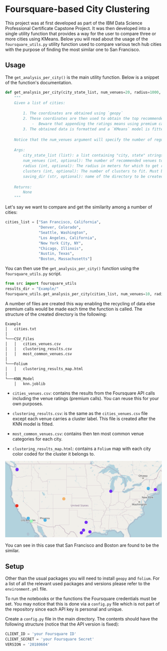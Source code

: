 # Foursquare-based City Clustering

This project was at first developed as part of the IBM Data Science Professional Certificate Capstone Project. It was then developed into a single utility function that provides a way for the user to compare three or more cities using KMeans. Below you will read about the usage of the `foursquare_utils.py` utility function used to compare various tech hub cities with the purpose of finding the most similar one to San Francisco.


## Usage

The `get_analysis_per_city()` is the main utility function. Below is a snippet of the function's documentation. 

```python
def get_analysis_per_city(city_state_list, num_venues=20, radius=1000, clusters=3, saving_dir=None):
    """
    Given a list of cities:

        1. The coordinates are obtained using `geopy`
        2. These coordinates are then used to obtain the top recommended venues and the respective ratings using `Foursquare`.
            -  Beware that appending the ratings means using premium calls. 
        3. The obtained data is formatted and a `KMeans` model is fitted using `k` user-defined clusters. Similar cities are grouped together.

    Notice that the num_venues argument will specify the number of regular and premium calls for each city.

    Args:
        city_state_list (list): a list containing "city, state" strings for analysis.
        num_venues (int, optional): The number of recommended venues to get. Defaults to 20.
        radius (int, optional): The radius in meters for which to get recommended venues. Defaults to 1000.
        clusters (int, optional): The number of clusters to fit. Must be at most the number of cities queried. Defaults to 3.
        saving_dir (str, optional): name of the directory to be created where the results will be stored. Defaults to None.

    Returns:
        None
    """    
```

Let's say we want to compare and get the similarity among a number of cities:

```python
cities_list = ["San Francisco, California", 
               "Denver, Colorado", 
               "Seattle, Washington", 
               "Los Angeles, California", 
               "New York City, NY", 
               "Chicago, Illinois", 
               "Austin, Texas", 
               "Boston, Massachusetts"]
```

You can then use the `get_analysis_per_city()` function using the `foursquare_utils.py` script.

```python
from src import foursquare_utils
results_dir = "Example/"
foursquare_utils.get_analysis_per_city(cities_list, num_venues=10, radius=1000, clusters=3, saving_dir=results_dir)
```

A number of files are created this way enabling the recycling of data else premium calls would be made each time the function is called. The structure of the created directory is the following:

```
Example
│   cities.txt    
│
└───CSV_Files
│   │   cities_venues.csv
│   │   clustering_results.csv
│   │   most_common_venues.csv
│   
└───Folium
│   │   clustering_results_map.html
│
└───KNN_Model
    │   knn.joblib
```


- `cities_venues.csv`: contains the results from the Foursquare API calls including the venue ratings (premium calls). You can reuse this for your own purposes. 

- `clustering_results.csv`: is the same as the `cities_venues.csv` file except each venue carries a cluster label. This file is created after the KNN model is fitted. 

- `most_common_venues.csv`: contains then ten most common venue categories for each city. 

- `clustering_results_map.html`: contains a `Folium` map with each city color coded for the cluster it belongs to. 

![Folium Map](figures/map3.png)

You can see in this case that San Francisco and Boston are found to be the similar. 


## Setup

Other than the usual packages you will need to install `geopy` and `folium`. For a list of all the relevant used packages and versions please refer to the `environment.yml` file. 

To run the notebooks or the functions the Foursquare credentials must be set. You may notice that this is done via a `config.py` file which is not part of the repository since each API key is personal and unique.

Create a `config.py` file in the main directory. The contents should have the following structure (notice that the API version is fixed):

```python
CLIENT_ID = 'your Foursquare ID'
CLIENT_SECRET = 'your Foursquare Secret'
VERSION = '20180604'
```